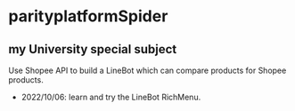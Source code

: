 # parityplatformSpider
 
## my University special subject

Use Shopee API to build a LineBot which can compare products for Shopee products.

* 2022/10/06: learn and try the LineBot RichMenu.